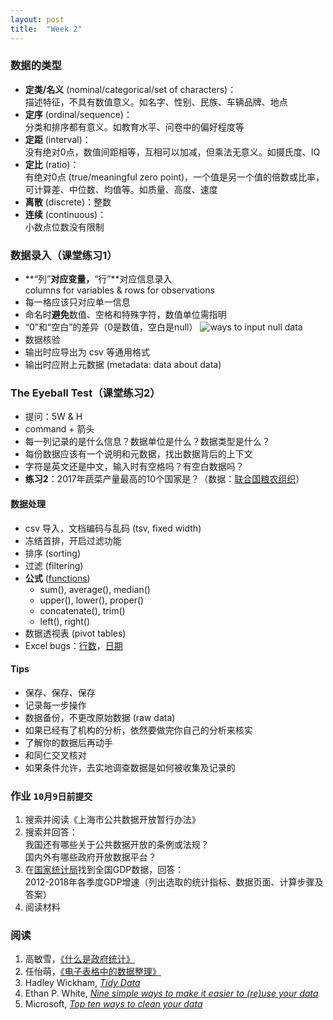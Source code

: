 ```yaml
---
layout: post
title:  "Week 2"
---
```


### 数据的类型
- **定类/名义** (nominal/categorical/set of characters)：  
描述特征，不具有数值意义。如名字、性别、民族、车辆品牌、地点
- **定序** (ordinal/sequence)：  
分类和排序都有意义。如教育水平、问卷中的偏好程度等
- **定距** (interval)：  
没有绝对0点，数值间距相等，互相可以加减，但乘法无意义。如摄氏度、IQ
- **定比** (ratio)：  
有绝对0点 (true/meaningful zero point)，一个值是另一个值的倍数或比率，可计算差、中位数、均值等。如质量、高度、速度
- **离散** (discrete)：整数
- **连续** (continuous)：  
小数点位数没有限制

### 数据录入（课堂练习1）
- **“列”**对应变量，**“行”**对应信息录入  
columns for variables & rows for observations
- 每一格应该只对应单一信息
- 命名时**避免**数值、空格和特殊字符，数值单位需指明
- “0”和“空白”的差异（0是数值，空白是null）
  ![ways to input null data]({{site.baseurl}}/images/null.png)
- 数据核验
- 输出时应导出为 csv 等通用格式
- 输出时应附上元数据 (metadata: data about data)

### The Eyeball Test（课堂练习2）
- 提问：5W & H
- command + 箭头
- 每一列记录的是什么信息？数据单位是什么？数据类型是什么？
- 每份数据应该有一个说明和元数据，找出数据背后的上下文
- 字符是英文还是中文，输入时有空格吗？有空白数据吗？
- **练习2**：2017年蔬菜产量最高的10个国家是？（数据：[联合国粮农组织](http://www.fao.org/faostat/zh/?#data)）

#### 数据处理
- csv 导入，文档编码与乱码 (tsv, fixed width)
- 冻结首排，开启过滤功能
- 排序 (sorting)
- 过滤 (filtering)
- **公式** ([functions][阅读5])
  - sum(), average(), median()
  - upper(), lower(), proper()
  - concatenate(), trim()
  - left(), right()
- 数据透视表 (pivot tables)
- Excel bugs：[行数](https://blog.csdn.net/zhongguomao/article/details/77737800)，[日期](https://www.cnblogs.com/guogangj/p/9419453.html)

#### Tips
- 保存、保存、保存
- 记录每一步操作
- 数据备份，不更改原始数据 (raw data)
- 如果已经有了机构的分析，依然要做完你自己的分析来核实
- 了解你的数据后再动手
- 和同仁交叉核对
- 如果条件允许，去实地调查数据是如何被收集及记录的

### 作业 `10月9日前提交`
1. 搜索并阅读《上海市公共数据开放暂行办法》
2. 搜索并回答：  
我国还有哪些关于公共数据开放的条例或法规？  
国内外有哪些政府开放数据平台？
3. 在[国家统计局][tj]找到全国GDP数据，回答：  
2012-2018年各季度GDP增速（列出选取的统计指标、数据页面、计算步骤及答案）
4. 阅读材料

### 阅读
1. 高敏雪，[《什么是政府统计》](https://cosx.org/2019/08/what-is-gov-stats/)
2. 任怡萌，[《电子表格中的数据整理》](https://cosx.org/2018/07/data-organization-in-spreadsheets/)
3. Hadley Wickham, [_Tidy Data_](https://www.jstatsoft.org/article/view/v059i10)
4. Ethan P. White, [_Nine simple ways to make it easier to (re)use your data_](https://peerj.com/preprints/7/)
5. Microsoft, [_Top ten ways to clean your data_](https://support.office.com/en-us/article/Top-ten-ways-to-clean-your-data-2844b620-677c-47a7-ac3e-c2e157d1db19)

[阅读5]: https://support.office.com/en-us/article/Top-ten-ways-to-clean-your-data-2844b620-677c-47a7-ac3e-c2e157d1db19 "Top ten ways to clean your data"
[tj]: http://data.stats.gov.cn/index.htm
